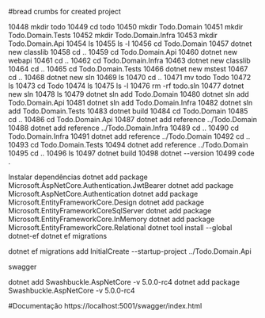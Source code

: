 


#bread crumbs for created project

10448  mkdir todo
10449  cd todo
10450  mkdir Todo.Domain
10451  mkdir Todo.Domain.Tests
10452  mkdir Todo.Domain.Infra
10453  mkdir Todo.Domain.Api
10454  ls
10455  ls -l
10456  cd Todo.Domain
10457  dotnet new classlib
10458  cd ..
10459  cd Todo.Domain.Api
10460  dotnet new webapi
10461  cd ..
10462  cd Todo.Domain.Infra
10463  dotnet new classlib
10464  cd ..
10465  cd Todo.Domain.Tests
10466  dotnet new mstest
10467  cd ..
10468  dotnet new sln
10469  ls
10470  cd ..
10471  mv todo Todo
10472  ls
10473  cd Todo
10474  ls
10475  ls -l
10476  rm -rf todo.sln
10477  dotnet new sln
10478  ls
10479  dotnet sln add Todo.Domain
10480  dotnet sln add Todo.Domain.Api
10481  dotnet sln add Todo.Domain.Infra
10482  dotnet sln add Todo.Domain.Tests
10483  dotnet build
10484  cd Todo.Domain
10485  cd ..
10486  cd Todo.Domain.Api
10487  dotnet add reference ../Todo.Domain
10488  dotnet add reference ../Todo.Domain.Infra
10489  cd ..
10490  cd Todo.Domain.Infra
10491  dotnet add reference ../Todo.Domain
10492  cd ..
10493  cd Todo.Domain.Tests
10494  dotnet add reference ../Todo.Domain
10495  cd ..
10496  ls
10497  dotnet build
10498  dotnet --version
10499  code .

Instalar dependências 
dotnet add package Microsoft.AspNetCore.Authentication.JwtBearer 
dotnet add package Microsoft.AspNetCore.Authentication 
dotnet add package Microsoft.EntityFrameworkCore.Design 
dotnet add package Microsoft.EntityFrameworkCoreSqlServer
dotnet add package Microsoft.EntityFrameworkCore.InMemory 
dotnet add package Microsoft.EntityFrameworkCore.Relational
dotnet tool install --global dotnet-ef 
dotnet ef migrations

dotnet ef migrations add InitialCreate --startup-project ../Todo.Domain.Api

swagger

 dotnet add Swashbuckle.AspNetCore -v 5.0.0-rc4
 dotnet add package Swashbuckle.AspNetCore -v 5.0.0-rc4

 #Documentação
 https://localhost:5001/swagger/index.html